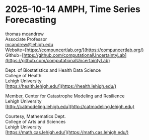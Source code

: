 # 2025-10-14 AMPH, Time Series Forecasting

thomas mcandrew    
Associate Professor   
mcandrew@lehigh.edu   
Website=[https://compuncertlab.org/](https://compuncertlab.org/)   
Github=[https://github.com/computationalUncertaintyLab](https://github.com/computationalUncertaintyLab)   

Dept. of Biostatistics and Health Data Science   
College of Health   
Lehigh University   
[https://health.lehigh.edu/](https://health.lehigh.edu/)   

Member, Center for Catastrophe Modeling and Resilience   
Lehigh University   
[http://catmodeling.lehigh.edu](http://catmodeling.lehigh.edu)   

Courtesy, Mathematics Dept.   
College of Arts and Sciences    
Lehigh University   
[https://math.cas.lehigh.edu/](https://math.cas.lehigh.edu/)


```{tableofcontents}
```

